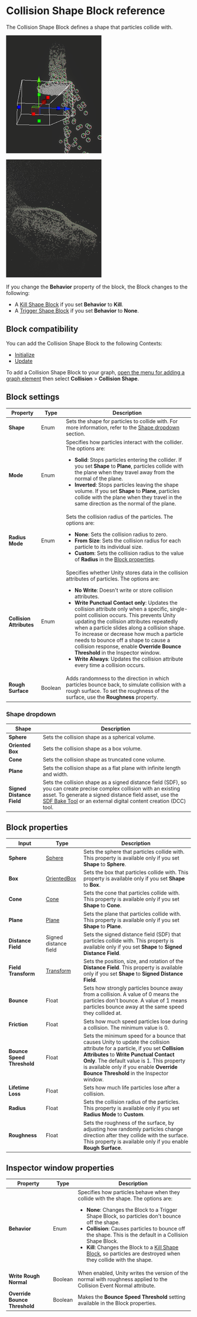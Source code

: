# Collision Shape Block reference

The Collision Shape Block defines a shape that particles collide with.

![A cascade of particles falls onto the upper surface of a cube and cascades down the side.](Images/Block-CollideWithAABoxMain.png)

![A car-shaped signed distance field made up of particles.](Images/Block-CollideWithSDFMain.png)
 
If you change the **Behavior** property of the block, the Block changes to the following:

- A [Kill Shape Block](Block-KillShape.md) if you set **Behavior** to **Kill**.
- A [Trigger Shape Block](Block-TriggerShape.md) if you set **Behavior** to **None**.

## Block compatibility

You can add the Collision Shape Block to the following Contexts:

- [Initialize](Context-Initialize.md)
- [Update](Context-Update.md)

To add a Collision Shape Block to your graph, [open the menu for adding a graph element](VisualEffectGraphWindow.md#adding-graph-elements) then select **Collision** > **Collision Shape**.

## Block settings

| **Property** | **Type** | **Description** |
|-|-|-|
| **Shape** | Enum | Sets the shape for particles to collide with. For more information, refer to the [Shape dropdown](#shape-dropdown) section. |
| **Mode** | Enum | Specifies how particles interact with the collider. The options are:<ul><li><strong>Solid</strong>: Stops particles entering the collider. If you set <strong>Shape</strong> to <strong>Plane</strong>, particles collide with the plane when they travel away from the normal of the plane.</li><li><strong>Inverted</strong>: Stops particles leaving the shape volume. If you set <strong>Shape</strong> to <strong>Plane</strong>, particles collide with the plane when they travel in the same direction as the normal of the plane.</li></ul> |
| **Radius Mode** | Enum | Sets the collision radius of the particles. The options are:<ul><li><strong>None</strong>: Sets the collision radius to zero.</li><li><strong>From Size</strong>: Sets the collision radius for each particle to its individual size.</li><li><strong>Custom</strong>: Sets the collision radius to the value of **Radius** in the [Block properties](#block-properties).</li></ul> |
| **Collision Attributes** | Enum | Specifies whether Unity stores data in the collision attributes of particles. The options are:<ul><li><strong>No Write</strong>: Doesn't write or store collision attributes.</li><li><strong>Write Punctual Contact only</strong>: Updates the collision attribute only when a specific, single-point collision occurs. This prevents Unity updating the collision attributes repeatedly when a particle slides along a collision shape. To increase or decrease how much a particle needs to bounce off a shape to cause a collision response, enable **Override Bounce Threshold** in the Inspector window.</li><li><strong>Write Always</strong>: Updates the collision attribute every time a collision occurs.</li></ul> |
| **Rough Surface** | Boolean | Adds randomness to the direction in which particles bounce back, to simulate collision with a rough surface. To set the roughness of the surface, use the **Roughness** property. |

<a name="shape-dropdown"></a>
### Shape dropdown

| **Shape** | **Description** |
|-|-|
| **Sphere**| Sets the collision shape as a spherical volume. |
| **Oriented Box** | Sets the collision shape as a box volume. |
| **Cone**| Sets the collision shape as truncated cone volume.|
| **Plane** | Sets the collision shape as a flat plane with infinite length and width. |
| **Signed Distance Field** | Sets the collision shape as a signed distance field (SDF), so you can create precise complex collision with an existing asset. To generate a signed distance field asset, use the [SDF Bake Tool](sdf-bake-tool.md) or an external digital content creation (DCC) tool. |

## Block properties

| **Input** | **Type** | **Description**|
|-|-|-|
| **Sphere**| [Sphere](Type-Sphere.md) | Sets the sphere that particles collide with. This property is available only if you set **Shape** to **Sphere**. |
| **Box** | [OrientedBox](Type-OrientedBox.md) | Sets the box that particles collide with. This property is available only if you set **Shape** to **Box**. |
| **Cone**| [Cone](Type-Cone.md) | Sets the cone that particles collide with. This property is available only if you set **Shape** to **Cone**. |
| **Plane** | [Plane](Type-Plane.md) | Sets the plane that particles collide with. This property is available only if you set **Shape** to **Plane**. |
| **Distance Field**| Signed distance field | Sets the signed distance field (SDF) that particles collide with. This property is available only if you set **Shape** to **Signed Distance Field**. |
| **Field Transform** | [Transform](Type-Transform.md) | Sets the position, size, and rotation of the **Distance Field**. This property is available only if you set **Shape** to **Signed Distance Field**. |
| **Bounce**| Float | Sets how strongly particles bounce away from a collision. A value of 0 means the particles don't bounce. A value of 1 means particles bounce away at the same speed they collided at. |
| **Friction**| Float | Sets how much speed particles lose during a collision. The minimum value is 0. |
| **Bounce Speed Threshold** | Float | Sets the minimum speed for a bounce that causes Unity to update the collision attribute for a particle, if you set **Collision Attributes** to **Write Punctual Contact Only**. The default value is 1. This property is available only if you enable **Override Bounce Threshold** in the Inspector window. | 
| **Lifetime Loss** | Float | Sets how much life particles lose after a collision. |
| **Radius**| Float | Sets the collision radius of the particles. This property is available only if you set **Radius Mode** to **Custom**. |
| **Roughness** | Float | Sets the roughness of the surface, by adjusting how randomly particles change direction after they collide with the surface. This property is available only if you enable **Rough Surface**. |

## Inspector window properties

| **Property** | **Type** | **Description** |
|-|-|-|
| **Behavior** | Enum | Specifies how particles behave when they collide with the shape. The options are: <ul><li><strong>None</strong>: Changes the Block to a Trigger Shape Block, so particles don't bounce off the shape.</li><li><strong>Collision</strong>: Causes particles to bounce off the shape.  This is the default in a Collision Shape Block.</li><li><strong>Kill</strong>: Changes the Block to a [Kill Shape Block](Block-KillShape.md), so particles are destroyed when they collide with the shape.</li></ul> |
| **Write Rough Normal** | Boolean | When enabled, Unity writes the version of the normal with roughness applied to the Collision Event Normal attribute. |
| **Override Bounce Threshold** | Boolean | Makes the **Bounce Speed Threshold** setting available in the Block properties. |
